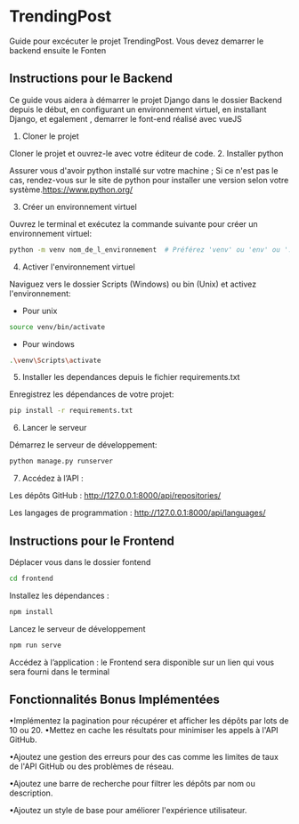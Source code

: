 # TrendingPost
Guide pour excécuter le projet TrendingPost.
Vous devez demarrer le backend ensuite le Fonten

## Instructions pour le Backend
Ce guide vous aidera à démarrer le projet Django dans le dossier Backend depuis le début, en configurant un environnement virtuel, en installant Django, et egalement , demarrer le font-end réalisé avec vueJS

1. Cloner le projet

Cloner le projet et ouvrez-le avec votre éditeur de code.
2. Installer python

Assurer vous d'avoir python installé sur votre machine ; Si ce n'est pas le cas, rendez-vous sur le site de python pour installer une version selon votre système.https://www.python.org/

3. Créer un environnement virtuel

Ouvrez le terminal et exécutez la commande suivante pour créer un environnement virtuel:

```bash
python -m venv nom_de_l_environnement  # Préférez 'venv' ou 'env' ou '.env' ou '.venv'
```
4. Activer l'environnement virtuel

Naviguez vers le dossier Scripts (Windows) ou bin (Unix) et activez l'environnement:

- Pour unix
```bash
source venv/bin/activate
```
- Pour windows
```bash
.\venv\Scripts\activate
```

5. Installer les dependances depuis le fichier requirements.txt

Enregistrez les dépendances de votre projet:
```bash
pip install -r requirements.txt
```
6. Lancer le serveur

Démarrez le serveur de développement:
```bash
python manage.py runserver
```
7. Accédez à l’API :

Les dépôts GitHub : http://127.0.0.1:8000/api/repositories/

Les langages de programmation : http://127.0.0.1:8000/api/languages/

## Instructions pour le Frontend

Déplacer vous dans le dossier fontend
```bash
cd frontend
```
Installez les dépendances :
```bash
npm install
```
Lancez le serveur de développement 
```bash
npm run serve
```

Accédez à l’application :
le Frontend sera disponible sur un lien qui vous sera fourni dans le terminal

## Fonctionnalités Bonus Implémentées
•Implémentez la pagination pour récupérer et afficher les dépôts par lots de
10 ou 20.
•Mettez en cache les résultats pour minimiser les appels à l'API GitHub.

•Ajoutez une gestion des erreurs pour des cas comme les limites de taux de
l'API GitHub ou des problèmes de réseau.

•Ajoutez une barre de recherche pour filtrer les dépôts par nom ou
description.

•Ajoutez un style de base pour améliorer l'expérience utilisateur.
